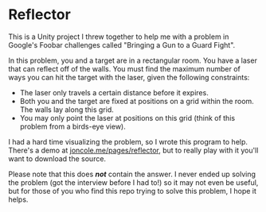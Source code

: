 # Reflector

This is a Unity project I threw together to help me with a problem in Google's Foobar challenges called "Bringing a Gun to a Guard Fight".

In this problem, you and a target are in a rectangular room. You have a laser that can reflect off of the walls.
You must find the maximum number of ways you can hit the target with the laser, given the following constraints:
- The laser only travels a certain distance before it expires. 
- Both you and the target are fixed at positions on a grid within the room. The walls lay along this grid.
- You may only point the laser at positions on this grid (think of this problem from a birds-eye view).

I had a hard time visualizing the problem, so I wrote this program to help. There's a demo at [joncole.me/pages/reflector](http://www.joncole.me/pages/reflector), but to really play with it you'll want to download the source.

Please note that this does ***not*** contain the answer. I never ended up solving the problem (got the interview before I had to!) so it may not even be useful, but for those of you who find this repo trying to solve this problem, I hope it helps.
